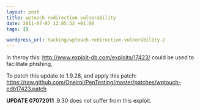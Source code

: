 ```yaml
--- 
layout: post
title: wptouch redirection vulnerability
date: 2011-07-07 12:05:52 +01:00
tags: []

wordpress_url: hacking/wptouch-redirection-vulnerability-2
---
```

In theroy this: <a href="http://www.exploit-db.com/exploits/17423/">http://www.exploit-db.com/exploits/17423/</a> could be used to facilitate phishing, 

To patch this update to 1.9.28, and apply this patch: https://raw.github.com/Oneiroi/PenTesting/master/patches/wptouch-edb17423.patch

<strong>UPDATE 07072011</strong> .9.30 does not suffer from this exploit.


